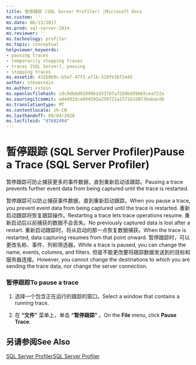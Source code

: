 ```yaml
---
title: 暂停跟踪 (SQL Server Profiler) |Microsoft Docs
ms.custom: ''
ms.date: 06/13/2017
ms.prod: sql-server-2014
ms.reviewer: ''
ms.technology: profiler
ms.topic: conceptual
helpviewer_keywords:
- pausing traces
- temporarily stopping traces
- traces [SQL Server], pausing
- stopping traces
ms.assetid: 432b9b0c-b5e7-47f3-a71b-310fb3bf2445
author: stevestein
ms.author: sstein
ms.openlocfilehash: cdc9dbbd01099b1d33787a72b0bd59b65cea722e
ms.sourcegitcommit: ad4d92dce894592a259721a1571b1d8736abacdb
ms.translationtype: MT
ms.contentlocale: zh-CN
ms.lasthandoff: 08/04/2020
ms.locfileid: "87682494"
---
```

# <a name="pause-a-trace-sql-server-profiler"></a><span data-ttu-id="e8d3e-102">暂停跟踪 (SQL Server Profiler)</span><span class="sxs-lookup"><span data-stu-id="e8d3e-102">Pause a Trace (SQL Server Profiler)</span></span>
  <span data-ttu-id="e8d3e-103">暂停跟踪可防止捕获更多的事件数据，直到重新启动该跟踪。</span><span class="sxs-lookup"><span data-stu-id="e8d3e-103">Pausing a trace prevents further event data from being captured until the trace is restarted.</span></span>  
  
 <span data-ttu-id="e8d3e-104">暂停跟踪可以防止捕获事件数据，直到重新启动跟踪。</span><span class="sxs-lookup"><span data-stu-id="e8d3e-104">When you pause a trace, you prevent event data from being captured until the trace is restarted.</span></span> <span data-ttu-id="e8d3e-105">重新启动跟踪将恢复跟踪操作。</span><span class="sxs-lookup"><span data-stu-id="e8d3e-105">Restarting a trace lets trace operations resume.</span></span> <span data-ttu-id="e8d3e-106">重新启动后以前捕获的数据不会丢失。</span><span class="sxs-lookup"><span data-stu-id="e8d3e-106">No previously captured data is lost after a restart.</span></span> <span data-ttu-id="e8d3e-107">重新启动跟踪时，将从启动的那一点恢复数据捕获。</span><span class="sxs-lookup"><span data-stu-id="e8d3e-107">When the trace is restarted, data capturing resumes from that point onward.</span></span> <span data-ttu-id="e8d3e-108">暂停跟踪时，可以更改名称、事件、列和筛选器。</span><span class="sxs-lookup"><span data-stu-id="e8d3e-108">While a trace is paused, you can change the name, events, columns, and filters.</span></span> <span data-ttu-id="e8d3e-109">但是不能更改要将跟踪数据发送到的目标和服务器连接。</span><span class="sxs-lookup"><span data-stu-id="e8d3e-109">However, you cannot change the destinations to which you are sending the trace data, nor change the server connection.</span></span>  
  
### <a name="to-pause-a-trace"></a><span data-ttu-id="e8d3e-110">暂停跟踪</span><span class="sxs-lookup"><span data-stu-id="e8d3e-110">To pause a trace</span></span>  
  
1.  <span data-ttu-id="e8d3e-111">选择一个包含正在运行的跟踪的窗口。</span><span class="sxs-lookup"><span data-stu-id="e8d3e-111">Select a window that contains a running trace.</span></span>  
  
2.  <span data-ttu-id="e8d3e-112">在 **“文件”** 菜单上，单击 **“暂停跟踪”** 。</span><span class="sxs-lookup"><span data-stu-id="e8d3e-112">On the **File** menu, click **Pause Trace**.</span></span>  
  
## <a name="see-also"></a><span data-ttu-id="e8d3e-113">另请参阅</span><span class="sxs-lookup"><span data-stu-id="e8d3e-113">See Also</span></span>  
 [<span data-ttu-id="e8d3e-114">SQL Server Profiler</span><span class="sxs-lookup"><span data-stu-id="e8d3e-114">SQL Server Profiler</span></span>](sql-server-profiler.md)  
  
  
